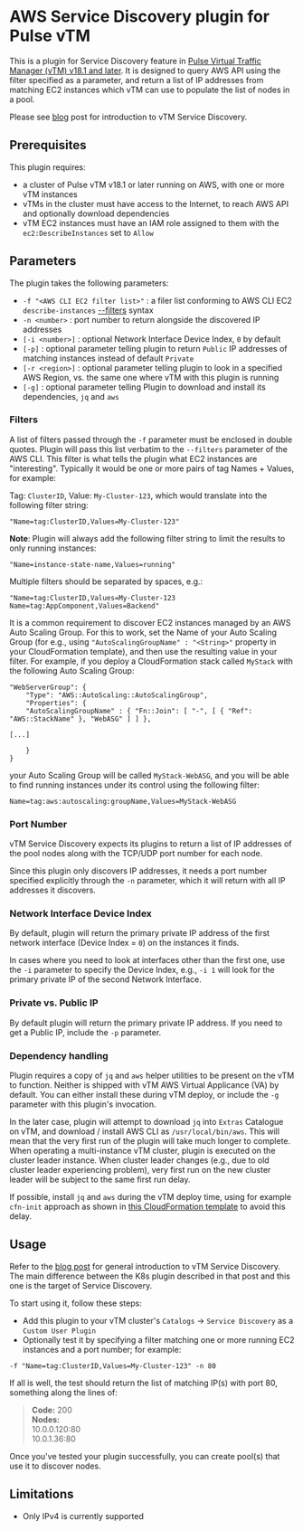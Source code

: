 # AWS Service Discovery plugin for Pulse vTM

This is a plugin for Service Discovery feature in [Pulse Virtual Traffic Manager (vTM) v18.1 and later](https://www.pulsesecure.net/vadc/). It is designed to query AWS API using the filter specified as a parameter, and return a list of IP addresses from matching EC2 instances which vTM can use to populate the list of nodes in a pool.

Please see [blog](http://blah) post for introduction to vTM Service Discovery.

## Prerequisites

This plugin requires:

- a cluster of Pulse vTM v18.1 or later running on AWS, with one or more vTM instances
- vTMs in the cluster must have access to the Internet, to reach AWS API and optionally download dependencies
- vTM EC2 instances must have an IAM role assigned to them with the `ec2:DescribeInstances` set to `Allow`

## Parameters

The plugin takes the following parameters:

- `-f "<AWS CLI EC2 filter list>"` : a filer list conforming to AWS CLI EC2 `describe-instances` [--filters](https://docs.aws.amazon.com/cli/latest/reference/ec2/describe-instances.html#options) syntax
- `-n <number>` : port number to return alongside the discovered IP addresses
- `[-i <number>]` : optional Network Interface Device Index, `0` by default
- `[-p]` : optional parameter telling plugin to return `Public` IP addresses of matching instances instead of default `Private`
- `[-r <region>]` : optional parameter telling plugin to look in a specified AWS Region, vs. the same one where vTM with this plugin is running
- `[-g]` : optional parameter telling Plugin to download and install its dependencies, `jq` and `aws`

### Filters

A list of filters passed through the `-f` parameter must be enclosed in double quotes. Plugin will pass this list verbatim to the `--filters` parameter of the AWS CLI. This filter is what tells the plugin what EC2 instances are "interesting". Typically it would be one or more pairs of tag Names + Values, for example:

Tag: `ClusterID`, Value: `My-Cluster-123`, which would translate into the following filter string:

`"Name=tag:ClusterID,Values=My-Cluster-123"`

**Note**: Plugin will always add the following filter string to limit the results to only running instances:

`"Name=instance-state-name,Values=running"`

Multiple filters should be separated by spaces, e.g.:

`"Name=tag:ClusterID,Values=My-Cluster-123 Name=tag:AppComponent,Values=Backend"`

It is a common requirement to discover EC2 instances managed by an AWS Auto Scaling Group. For this to work, set the Name of your Auto Scaling Group (for e.g., using `"AutoScalingGroupName" : "<String>"` property in your CloudFormation template), and then use the resulting value in your filter. For example, if you deploy a CloudFormation stack called `MyStack` with the following Auto Scaling Group:

```
"WebServerGroup": {
    "Type": "AWS::AutoScaling::AutoScalingGroup",
    "Properties": {
    "AutoScalingGroupName" : { "Fn::Join": [ "-", [ { "Ref": "AWS::StackName" }, "WebASG" ] ] },

[...]

    }
}
```

your Auto Scaling Group will be called `MyStack-WebASG`, and you will be able to find running instances under its control using the following filter:

`Name=tag:aws:autoscaling:groupName,Values=MyStack-WebASG`

### Port Number

vTM Service Discovery expects its plugins to return a list of IP addresses of the pool nodes along with the TCP/UDP port number for each node.

Since this plugin only discovers IP addresses, it needs a port number specified explicitly through the `-n` parameter, which it will return with all IP addresses it discovers.

### Network Interface Device Index

By default, plugin will return the primary private IP address of the first network interface (Device Index = `0`) on the instances it finds.

In cases where you need to look at interfaces other than the first one, use the `-i` parameter to specify the Device Index, e.g., `-i 1` will look for the primary private IP of the second Network Interface.

### Private vs. Public IP

By default plugin will return the primary private IP address. If you need to get a Public IP, include the `-p` parameter.

### Dependency handling

Plugin requires a copy of `jq` and `aws` helper utilities to be present on the vTM to function. Neither is shipped with vTM AWS Virtual Applicance (VA) by default. You can either install these during vTM deploy, or include the `-g` parameter with this plugin's invocation.

In the later case, plugin will attempt to download `jq` into `Extras` Catalogue on vTM, and download / install AWS CLI as `/usr/local/bin/aws`. This will mean that the very first run of the plugin will take much longer to complete. When operating a multi-instance vTM cluster, plugin is executed on the cluster leader instance. When cluster leader changes (e.g., due to old cluster leader experiencing problem), very first run on the new cluster leader will be subject to the same first run delay.

If possible, install `jq` and `aws` during the vTM deploy time, using for example `cfn-init` approach as shown in [this CloudFormation template](https://github.com/dkalintsev/vADC-CloudFormation/blob/v1.1.2/Template/vADC-ASG-Puppet.template#L728) to avoid this delay.

## Usage

Refer to the [blog post](http://blah) for general introduction to vTM Service Discovery. The main difference between the K8s plugin described in that post and this one is the target of Service Discovery.

To start using it, follow these steps:

- Add this plugin to your vTM cluster's `Catalogs` -> `Service Discovery` as a `Custom User Plugin`
- Optionally test it by specifying a filter matching one or more running EC2 instances and a port number; for example:

`-f "Name=tag:ClusterID,Values=My-Cluster-123" -n 80`

If all is well, the test should return the list of matching IP(s) with port 80, something along the lines of:

> **Code:** 200  
**Nodes:**  
10.0.0.120:80  
10.0.1.36:80

Once you've tested your plugin successfully, you can create pool(s) that use it to discover nodes.

## Limitations

- Only IPv4 is currently supported
